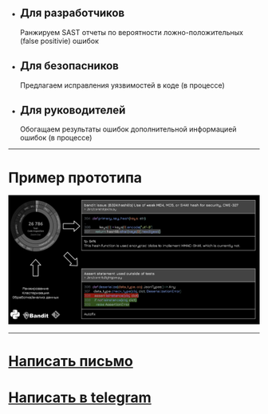 * ## Для разработчиков

    Ранжируем SAST отчеты по вероятности ложно-положительных (false positivie) ошибок

* ## Для безопасников

    Предлагаем исправления уязвимостей в коде (в процессе)

* ## Для руководителей

    Обогащаем результаты ошибок дополнительной информацией ошибок (в процессе)

----

# Пример прототипа

![](./static/example_mvp.png)

----

# [Написать письмо](mailto:babenkormn@gmail.com)
# [Написать в telegram](https://t.me/bblazee)
